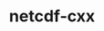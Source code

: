 ---
title: "netcdf-cxx"
layout: cache
categories: [package, develop]
meta: {"compilers": ["gcc@11.1.0", "gcc@11.4.0"], "num_specs": 32, "num_specs_by_stack": {"data-vis-sdk": 14, "e4s": 18, "root": 32}, "oss": ["ubuntu20.04", "ubuntu22.04"], "platforms": ["linux"], "stacks": ["data-vis-sdk", "e4s", "root"], "targets": ["x86_64_v3"], "versions": ["4.2"]}
spec_details: [{"compiler": "gcc@11.4.0", "hash": "2equ7khqdk2rfvxhvxvecmp3hxtpxhzy", "os": "ubuntu22.04", "platform": "linux", "size": "-", "stacks": ["e4s", "root"], "target": "x86_64_v3", "variants": ["build_system=autotools", "+netcdf4", "patches:=8892291"], "versions": ["4.2"]}, {"compiler": "gcc@11.4.0", "hash": "2gxpbc5on27ffqrvvamwcfhpuctw65ac", "os": "ubuntu22.04", "platform": "linux", "size": "-", "stacks": ["e4s", "root"], "target": "x86_64_v3", "variants": ["build_system=autotools", "+netcdf4", "patches:=8892291"], "versions": ["4.2"]}, {"compiler": "gcc@11.4.0", "hash": "4xoogymx6l4ndw3acjlij2p3z4bl6hk6", "os": "ubuntu22.04", "platform": "linux", "size": "-", "stacks": ["e4s", "root"], "target": "x86_64_v3", "variants": ["build_system=autotools", "+netcdf4", "patches:=8892291"], "versions": ["4.2"]}, {"compiler": "gcc@11.1.0", "hash": "5ajmet7eajnw2xncr56feqdfd7vs5ddx", "os": "ubuntu20.04", "platform": "linux", "size": "-", "stacks": ["data-vis-sdk", "root"], "target": "x86_64_v3", "variants": ["build_system=autotools", "+netcdf4", "patches:=8892291"], "versions": ["4.2"]}, {"compiler": "gcc@11.1.0", "hash": "5hcg3ipwhm3g7q7ajq5jnlww347zbddz", "os": "ubuntu20.04", "platform": "linux", "size": "-", "stacks": ["data-vis-sdk", "root"], "target": "x86_64_v3", "variants": ["build_system=autotools", "+netcdf4", "patches:=8892291"], "versions": ["4.2"]}, {"compiler": "gcc@11.1.0", "hash": "5hpeeh2exhuke4bi6bmb6zbhb2w5h4z2", "os": "ubuntu20.04", "platform": "linux", "size": "-", "stacks": ["data-vis-sdk", "root"], "target": "x86_64_v3", "variants": ["build_system=autotools", "+netcdf4", "patches:=8892291"], "versions": ["4.2"]}, {"compiler": "gcc@11.1.0", "hash": "5uv33ndqamjqdfydjynehyo42blgkhum", "os": "ubuntu20.04", "platform": "linux", "size": "-", "stacks": ["data-vis-sdk", "root"], "target": "x86_64_v3", "variants": ["build_system=autotools", "+netcdf4", "patches:=8892291"], "versions": ["4.2"]}, {"compiler": "gcc@11.1.0", "hash": "5vh7hcsm3f6spcxglezwohh5x572gexc", "os": "ubuntu20.04", "platform": "linux", "size": "-", "stacks": ["data-vis-sdk", "root"], "target": "x86_64_v3", "variants": ["build_system=autotools", "+netcdf4", "patches:=8892291"], "versions": ["4.2"]}, {"compiler": "gcc@11.4.0", "hash": "5vmsmwzzgbqpqtr7ppdsqkepqhe4n7gk", "os": "ubuntu22.04", "platform": "linux", "size": "-", "stacks": ["e4s", "root"], "target": "x86_64_v3", "variants": ["build_system=autotools", "+netcdf4", "patches:=8892291"], "versions": ["4.2"]}, {"compiler": "gcc@11.1.0", "hash": "aq4zxpqxrty4x3bs7d6vfrgec66xvji6", "os": "ubuntu20.04", "platform": "linux", "size": "-", "stacks": ["data-vis-sdk", "root"], "target": "x86_64_v3", "variants": ["build_system=autotools", "+netcdf4", "patches:=8892291"], "versions": ["4.2"]}, {"compiler": "gcc@11.4.0", "hash": "bkf2c4kdvbjcduhbmmu33yzppb3tci4u", "os": "ubuntu22.04", "platform": "linux", "size": "-", "stacks": ["e4s", "root"], "target": "x86_64_v3", "variants": ["build_system=autotools", "+netcdf4", "patches:=8892291"], "versions": ["4.2"]}, {"compiler": "gcc@11.4.0", "hash": "d6zxac7jkr3norplho33eqhprsg37rj2", "os": "ubuntu22.04", "platform": "linux", "size": "-", "stacks": ["e4s", "root"], "target": "x86_64_v3", "variants": ["build_system=autotools", "+netcdf4", "patches:=8892291"], "versions": ["4.2"]}, {"compiler": "gcc@11.1.0", "hash": "euos7csl6pyi7gpo4a33ugfp7qz5suha", "os": "ubuntu20.04", "platform": "linux", "size": "-", "stacks": ["data-vis-sdk", "root"], "target": "x86_64_v3", "variants": ["build_system=autotools", "+netcdf4", "patches:=8892291"], "versions": ["4.2"]}, {"compiler": "gcc@11.4.0", "hash": "eyce4jtwcg4vbeqsn5efuf3wxwlcnukj", "os": "ubuntu22.04", "platform": "linux", "size": "-", "stacks": ["e4s", "root"], "target": "x86_64_v3", "variants": ["build_system=autotools", "+netcdf4", "patches:=8892291"], "versions": ["4.2"]}, {"compiler": "gcc@11.1.0", "hash": "fso6bsfshvi4s4mmx332pqvkbhj3fpkb", "os": "ubuntu20.04", "platform": "linux", "size": "-", "stacks": ["data-vis-sdk", "root"], "target": "x86_64_v3", "variants": ["build_system=autotools", "+netcdf4", "patches:=8892291"], "versions": ["4.2"]}, {"compiler": "gcc@11.1.0", "hash": "gczrrqn4u23ldxj3szfxg3sv35tdrtq2", "os": "ubuntu20.04", "platform": "linux", "size": "-", "stacks": ["data-vis-sdk", "root"], "target": "x86_64_v3", "variants": ["build_system=autotools", "+netcdf4", "patches:=8892291"], "versions": ["4.2"]}, {"compiler": "gcc@11.4.0", "hash": "gh2fy6skzkrq5zisfy6x6rmdjy2np37e", "os": "ubuntu22.04", "platform": "linux", "size": "-", "stacks": ["e4s", "root"], "target": "x86_64_v3", "variants": ["build_system=autotools", "+netcdf4", "patches:=8892291"], "versions": ["4.2"]}, {"compiler": "gcc@11.4.0", "hash": "h7zzs56v45dbnmdfx253o6di74jftz6v", "os": "ubuntu22.04", "platform": "linux", "size": "-", "stacks": ["e4s", "root"], "target": "x86_64_v3", "variants": ["build_system=autotools", "+netcdf4", "patches:=8892291"], "versions": ["4.2"]}, {"compiler": "gcc@11.1.0", "hash": "i6gtf7jpgpv3rxbgr6yq366bhs4io4kd", "os": "ubuntu20.04", "platform": "linux", "size": "-", "stacks": ["data-vis-sdk", "root"], "target": "x86_64_v3", "variants": ["build_system=autotools", "+netcdf4", "patches:=8892291"], "versions": ["4.2"]}, {"compiler": "gcc@11.1.0", "hash": "if2ructbaazqtgc3dmgz7uudcm6opkhx", "os": "ubuntu20.04", "platform": "linux", "size": "-", "stacks": ["data-vis-sdk", "root"], "target": "x86_64_v3", "variants": ["build_system=autotools", "+netcdf4", "patches:=8892291"], "versions": ["4.2"]}, {"compiler": "gcc@11.1.0", "hash": "k2awkowgezekg75635zfvkvlzvyuzxpl", "os": "ubuntu20.04", "platform": "linux", "size": "-", "stacks": ["data-vis-sdk", "root"], "target": "x86_64_v3", "variants": ["build_system=autotools", "+netcdf4", "patches:=8892291"], "versions": ["4.2"]}, {"compiler": "gcc@11.4.0", "hash": "kbtxaic5t267ebiyaxmbfg72k7omrnn5", "os": "ubuntu22.04", "platform": "linux", "size": "-", "stacks": ["e4s", "root"], "target": "x86_64_v3", "variants": ["build_system=autotools", "+netcdf4", "patches:=8892291"], "versions": ["4.2"]}, {"compiler": "gcc@11.4.0", "hash": "mrvnl6k5wl6kivh7n55ul42un2ufpfil", "os": "ubuntu22.04", "platform": "linux", "size": "-", "stacks": ["e4s", "root"], "target": "x86_64_v3", "variants": ["build_system=autotools", "+netcdf4", "patches:=8892291"], "versions": ["4.2"]}, {"compiler": "gcc@11.4.0", "hash": "obfezwduj62xzjawjfedibmzumkrvslf", "os": "ubuntu22.04", "platform": "linux", "size": "-", "stacks": ["e4s", "root"], "target": "x86_64_v3", "variants": ["build_system=autotools", "+netcdf4", "patches:=8892291"], "versions": ["4.2"]}, {"compiler": "gcc@11.4.0", "hash": "ps3wppqhdpugscawc4mmm2jyxzcaaiq2", "os": "ubuntu22.04", "platform": "linux", "size": "-", "stacks": ["e4s", "root"], "target": "x86_64_v3", "variants": ["build_system=autotools", "+netcdf4", "patches:=8892291"], "versions": ["4.2"]}, {"compiler": "gcc@11.4.0", "hash": "q5kv6pjb6nljaym5nn6l7mjw7bsgqdxv", "os": "ubuntu22.04", "platform": "linux", "size": "-", "stacks": ["e4s", "root"], "target": "x86_64_v3", "variants": ["build_system=autotools", "+netcdf4", "patches:=8892291"], "versions": ["4.2"]}, {"compiler": "gcc@11.1.0", "hash": "qsqx2awhqicomjm4juq4gqjtrjd6bqln", "os": "ubuntu20.04", "platform": "linux", "size": "-", "stacks": ["data-vis-sdk", "root"], "target": "x86_64_v3", "variants": ["build_system=autotools", "+netcdf4", "patches:=8892291"], "versions": ["4.2"]}, {"compiler": "gcc@11.4.0", "hash": "qvrw5ummnp2yiktyuwkc6gt4wz7fm7u6", "os": "ubuntu22.04", "platform": "linux", "size": "-", "stacks": ["e4s", "root"], "target": "x86_64_v3", "variants": ["build_system=autotools", "+netcdf4", "patches:=8892291"], "versions": ["4.2"]}, {"compiler": "gcc@11.4.0", "hash": "sxdxx6x5mgjta4lrin5vnqu2brn6y7hy", "os": "ubuntu22.04", "platform": "linux", "size": "-", "stacks": ["e4s", "root"], "target": "x86_64_v3", "variants": ["build_system=autotools", "+netcdf4", "patches:=8892291"], "versions": ["4.2"]}, {"compiler": "gcc@11.4.0", "hash": "ufvtv73el7pai76p2gi7st5kcmq76ho2", "os": "ubuntu22.04", "platform": "linux", "size": "-", "stacks": ["e4s", "root"], "target": "x86_64_v3", "variants": ["build_system=autotools", "+netcdf4", "patches:=8892291"], "versions": ["4.2"]}, {"compiler": "gcc@11.4.0", "hash": "xc6izpqhe7kgqagfoma4yva55zbskkik", "os": "ubuntu22.04", "platform": "linux", "size": "-", "stacks": ["e4s", "root"], "target": "x86_64_v3", "variants": ["build_system=autotools", "+netcdf4", "patches:=8892291"], "versions": ["4.2"]}, {"compiler": "gcc@11.1.0", "hash": "yheu22dzqegdb6vmkzehisjjxn7fdjng", "os": "ubuntu20.04", "platform": "linux", "size": "-", "stacks": ["data-vis-sdk", "root"], "target": "x86_64_v3", "variants": ["build_system=autotools", "+netcdf4", "patches:=8892291"], "versions": ["4.2"]}]
---